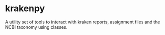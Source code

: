 # krakenpy

A utility set of tools to interact with kraken reports, assignment files and the NCBI taxonomy using classes.
